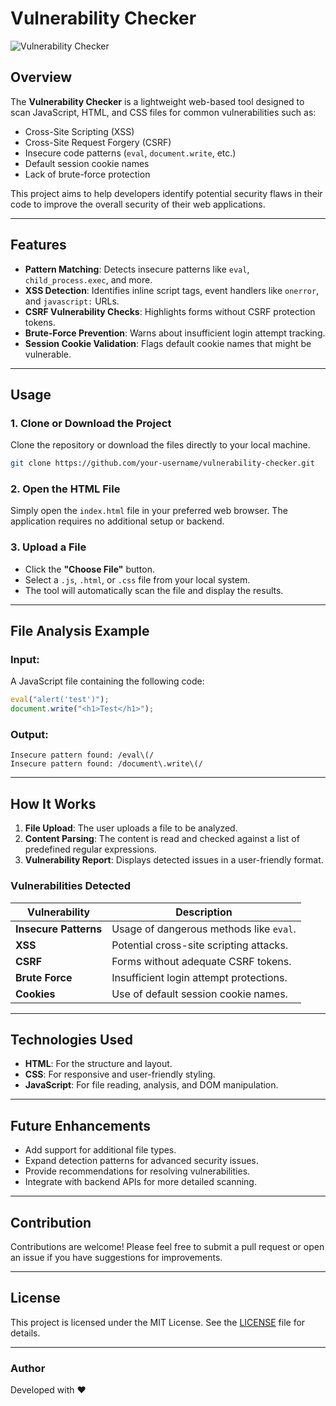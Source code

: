 
# Vulnerability Checker

![Vulnerability Checker](https://img.shields.io/badge/security-checker-blue?style=flat-square)

## Overview

The **Vulnerability Checker** is a lightweight web-based tool designed to scan JavaScript, HTML, and CSS files for common vulnerabilities such as:

- Cross-Site Scripting (XSS)
- Cross-Site Request Forgery (CSRF)
- Insecure code patterns (`eval`, `document.write`, etc.)
- Default session cookie names
- Lack of brute-force protection

This project aims to help developers identify potential security flaws in their code to improve the overall security of their web applications.

---

## Features

- **Pattern Matching**: Detects insecure patterns like `eval`, `child_process.exec`, and more.
- **XSS Detection**: Identifies inline script tags, event handlers like `onerror`, and `javascript:` URLs.
- **CSRF Vulnerability Checks**: Highlights forms without CSRF protection tokens.
- **Brute-Force Prevention**: Warns about insufficient login attempt tracking.
- **Session Cookie Validation**: Flags default cookie names that might be vulnerable.

---

## Usage

### 1. Clone or Download the Project
Clone the repository or download the files directly to your local machine.

```bash
git clone https://github.com/your-username/vulnerability-checker.git
```

### 2. Open the HTML File
Simply open the `index.html` file in your preferred web browser. The application requires no additional setup or backend.

### 3. Upload a File
- Click the **"Choose File"** button.
- Select a `.js`, `.html`, or `.css` file from your local system.
- The tool will automatically scan the file and display the results.

---

## File Analysis Example

### Input:
A JavaScript file containing the following code:
```javascript
eval("alert('test')");
document.write("<h1>Test</h1>");
```

### Output:
```plaintext
Insecure pattern found: /eval\(/
Insecure pattern found: /document\.write\(/
```

---

## How It Works

1. **File Upload**: The user uploads a file to be analyzed.
2. **Content Parsing**: The content is read and checked against a list of predefined regular expressions.
3. **Vulnerability Report**: Displays detected issues in a user-friendly format.

### Vulnerabilities Detected
| Vulnerability      | Description                                 |
|--------------------|---------------------------------------------|
| **Insecure Patterns** | Usage of dangerous methods like `eval`.    |
| **XSS**            | Potential cross-site scripting attacks.    |
| **CSRF**           | Forms without adequate CSRF tokens.        |
| **Brute Force**    | Insufficient login attempt protections.    |
| **Cookies**        | Use of default session cookie names.       |

---

## Technologies Used

- **HTML**: For the structure and layout.
- **CSS**: For responsive and user-friendly styling.
- **JavaScript**: For file reading, analysis, and DOM manipulation.

---

## Future Enhancements

- Add support for additional file types.
- Expand detection patterns for advanced security issues.
- Provide recommendations for resolving vulnerabilities.
- Integrate with backend APIs for more detailed scanning.

---

## Contribution

Contributions are welcome! Please feel free to submit a pull request or open an issue if you have suggestions for improvements.

---

## License

This project is licensed under the MIT License. See the [LICENSE](LICENSE) file for details.

---

### Author

Developed with ❤️ 
